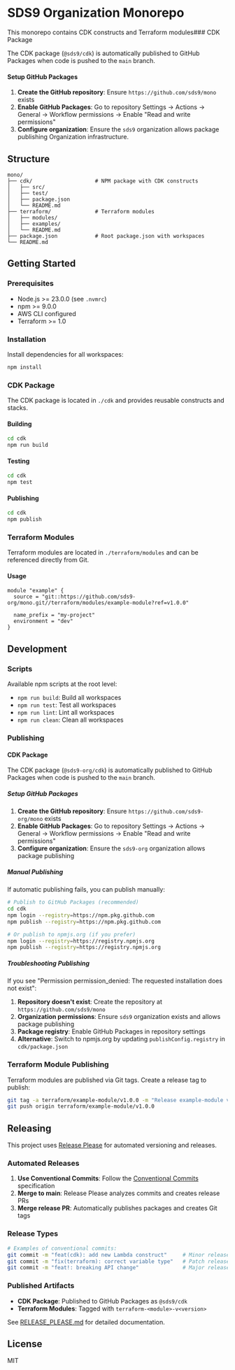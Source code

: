 # SDS9 Organization Monorepo

This monorepo contains CDK constructs and Terraform modules### CDK Package

The CDK package (`@sds9/cdk`) is automatically published to GitHub Packages when code is pushed to the `main` branch.

#### Setup GitHub Packages

1. **Create the GitHub repository**: Ensure `https://github.com/sds9/mono` exists
2. **Enable GitHub Packages**: Go to repository Settings → Actions → General → Workflow permissions → Enable "Read and write permissions"
3. **Configure organization**: Ensure the `sds9` organization allows package publishing Organization infrastructure.

## Structure

```
mono/
├── cdk/                    # NPM package with CDK constructs
│   ├── src/
│   ├── test/
│   ├── package.json
│   └── README.md
├── terraform/              # Terraform modules
│   ├── modules/
│   ├── examples/
│   └── README.md
├── package.json            # Root package.json with workspaces
└── README.md
```

## Getting Started

### Prerequisites

- Node.js >= 23.0.0 (see `.nvmrc`)
- npm >= 9.0.0
- AWS CLI configured
- Terraform >= 1.0

### Installation

Install dependencies for all workspaces:

```bash
npm install
```

### CDK Package

The CDK package is located in `./cdk` and provides reusable constructs and stacks.

#### Building

```bash
cd cdk
npm run build
```

#### Testing

```bash
cd cdk
npm test
```

#### Publishing

```bash
cd cdk
npm publish
```

### Terraform Modules

Terraform modules are located in `./terraform/modules` and can be referenced directly from Git.

#### Usage

```hcl
module "example" {
  source = "git::https://github.com/sds9-org/mono.git//terraform/modules/example-module?ref=v1.0.0"
  
  name_prefix = "my-project"
  environment = "dev"
}
```

## Development

### Scripts

Available npm scripts at the root level:

- `npm run build`: Build all workspaces
- `npm run test`: Test all workspaces
- `npm run lint`: Lint all workspaces
- `npm run clean`: Clean all workspaces

### Publishing

#### CDK Package

The CDK package (`@sds9-org/cdk`) is automatically published to GitHub Packages when code is pushed to the `main` branch.

##### Setup GitHub Packages

1. **Create the GitHub repository**: Ensure `https://github.com/sds9-org/mono` exists
2. **Enable GitHub Packages**: Go to repository Settings → Actions → General → Workflow permissions → Enable "Read and write permissions"
3. **Configure organization**: Ensure the `sds9-org` organization allows package publishing

##### Manual Publishing

If automatic publishing fails, you can publish manually:

```bash
# Publish to GitHub Packages (recommended)
cd cdk
npm login --registry=https://npm.pkg.github.com
npm publish --registry=https://npm.pkg.github.com

# Or publish to npmjs.org (if you prefer)
npm login --registry=https://registry.npmjs.org
npm publish --registry=https://registry.npmjs.org
```

##### Troubleshooting Publishing

If you see "Permission permission_denied: The requested installation does not exist":

1. **Repository doesn't exist**: Create the repository at `https://github.com/sds9/mono`
2. **Organization permissions**: Ensure `sds9` organization exists and allows package publishing
3. **Package registry**: Enable GitHub Packages in repository settings
4. **Alternative**: Switch to npmjs.org by updating `publishConfig.registry` in `cdk/package.json`

### Terraform Module Publishing

Terraform modules are published via Git tags. Create a release tag to publish:

```bash
git tag -a terraform/example-module/v1.0.0 -m "Release example-module v1.0.0"
git push origin terraform/example-module/v1.0.0
```

## Releasing

This project uses [Release Please](https://github.com/googleapis/release-please) for automated versioning and releases.

### Automated Releases

1. **Use Conventional Commits**: Follow the [Conventional Commits](https://www.conventionalcommits.org/) specification
2. **Merge to main**: Release Please analyzes commits and creates release PRs
3. **Merge release PR**: Automatically publishes packages and creates Git tags

### Release Types

```bash
# Examples of conventional commits:
git commit -m "feat(cdk): add new Lambda construct"     # Minor release
git commit -m "fix(terraform): correct variable type"   # Patch release  
git commit -m "feat!: breaking API change"              # Major release
```

### Published Artifacts

- **CDK Package**: Published to GitHub Packages as `@sds9/cdk`
- **Terraform Modules**: Tagged with `terraform-<module>-v<version>`

See [RELEASE_PLEASE.md](./RELEASE_PLEASE.md) for detailed documentation.

## License

MIT
